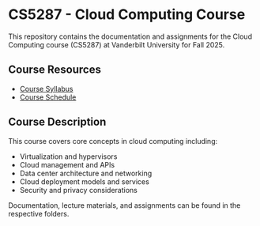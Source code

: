 # CS5287 - Cloud Computing Course

This repository contains the documentation and assignments for the Cloud Computing course (CS5287) at Vanderbilt
University for Fall 2025.

## Course Resources

- [Course Syllabus](https://vanderbilt.instructure.com/courses/25487/sllabus)
- [Course Schedule](https://vanderbilt.instructure.com/courses/25487/assignments/Schedule)

## Course Description

This course covers core concepts in cloud computing including:

- Virtualization and hypervisors
- Cloud management and APIs
- Data center architecture and networking
- Cloud deployment models and services
- Security and privacy considerations

Documentation, lecture materials, and assignments can be found in the respective folders.
